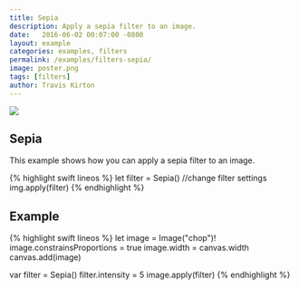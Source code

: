 ```yaml
---
title: Sepia
description: Apply a sepia filter to an image.
date:   2016-06-02 00:07:00 -0800
layout: example
categories: examples, filters
permalink: /examples/filters-sepia/
image: poster.png
tags: [filters]
author: Travis Kirton
---
```

![](sepia.png)

## Sepia
This example shows how you can apply a sepia filter to an image.

{% highlight swift lineos %}
let filter = Sepia()
//change filter settings
img.apply(filter)
{% endhighlight %}

## Example
{% highlight swift lineos %}
let image = Image("chop")!
image.constrainsProportions = true
image.width = canvas.width
canvas.add(image)

var filter = Sepia()
filter.intensity = 5
image.apply(filter)
{% endhighlight %}
